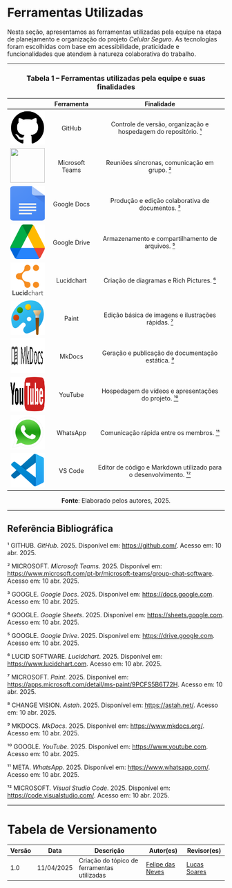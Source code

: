 # Ferramentas Utilizadas

Nesta seção, apresentamos as ferramentas utilizadas pela equipe na etapa de planejamento e organização do projeto *Celular Seguro*. As tecnologias foram escolhidas com base em acessibilidade, praticidade e funcionalidades que atendem à natureza colaborativa do trabalho.

---

<h3 style="text-align: center;">Tabela 1 – Ferramentas utilizadas pela equipe e suas finalidades</h3>

<table style="width:100%; border-collapse: collapse; text-align: center;">
  <thead>
    <tr>
      <th></th>
      <th><strong>Ferramenta</strong></th>
      <th><strong>Finalidade</strong></th>
    </tr>
  </thead>
  <tbody>
    <tr>
      <td><img src="https://raw.githubusercontent.com/Requisitos-de-Software/2025.1-CelularSeguro/refs/heads/main/Docs/assets/Ferramentas/GitHub_Invertocat_Logo.svg.png" width="80" height="80"/></td>
      <td>GitHub</td>
      <td>Controle de versão, organização e hospedagem do repositório. <a id="anchor_1" href="#FRM1">¹</a></td>
    </tr>
    <tr>
      <td><img src="https://raw.githubusercontent.com/Requisitos-de-Software/2025.1-CelularSeguro/refs/heads/main/Docs/assets/Ferramentas/Microsoft_Office_Teams_(2018–present).svg.png" width="80" height="80"/></td>
      <td>Microsoft Teams</td>
      <td>Reuniões síncronas, comunicação em grupo. <a id="anchor_2" href="#FRM2">²</a></td>
    </tr>
    <tr>
      <td><img src="https://raw.githubusercontent.com/Requisitos-de-Software/2025.1-CelularSeguro/refs/heads/main/Docs/assets/Ferramentas/Google_Docs_logo_(2014-2020).svg.png" width="80" height="80"/></td>
      <td>Google Docs</td>
      <td>Produção e edição colaborativa de documentos. <a id="anchor_3" href="#FRM3">³</a></td>
    </tr>
    <tr>
      <td><img src="https://raw.githubusercontent.com/Requisitos-de-Software/2025.1-CelularSeguro/refs/heads/main/Docs/assets/Ferramentas/Google_Drive_icon_(2020).svg.png" width="80" height="80"/></td>
      <td>Google Drive</td>
      <td>Armazenamento e compartilhamento de arquivos. <a id="anchor_5" href="#FRM5">⁵</a></td>
    </tr>
    <tr>
      <td><img src="https://raw.githubusercontent.com/Requisitos-de-Software/2025.1-CelularSeguro/refs/heads/main/Docs/assets/Ferramentas/lucidchart-logo.png" width="80" height="80"/></td>
      <td>Lucidchart</td>
      <td>Criação de diagramas e Rich Pictures. <a id="anchor_6" href="#FRM6">⁶</a></td>
    </tr>
    <tr>
      <td><img src="https://raw.githubusercontent.com/Requisitos-de-Software/2025.1-CelularSeguro/refs/heads/main/Docs/assets/Ferramentas/Microsoft_Paint.svg.png" width="80" height="80"/></td>
      <td>Paint</td>
      <td>Edição básica de imagens e ilustrações rápidas. <a id="anchor_7" href="#FRM7">⁷</a></td>
    </tr>
    <tr>
      <td><img src="https://raw.githubusercontent.com/Requisitos-de-Software/2025.1-CelularSeguro/refs/heads/main/Docs/assets/Ferramentas/mkdocs.png" width="80" height="80"/></td>
      <td>MkDocs</td>
      <td>Geração e publicação de documentação estática. <a id="anchor_9" href="#FRM9">⁹</a></td>
    </tr>
    <tr>
      <td><img src="https://raw.githubusercontent.com/Requisitos-de-Software/2025.1-CelularSeguro/refs/heads/main/Docs/assets/Ferramentas/Logo_of_YouTube_(2015-2017).svg.png" width="80" height="80"/></td>
      <td>YouTube</td>
      <td>Hospedagem de vídeos e apresentações do projeto. <a id="anchor_10" href="#FRM10">¹⁰</a></td>
    </tr>
    <tr>
      <td><img src="https://raw.githubusercontent.com/Requisitos-de-Software/2025.1-CelularSeguro/refs/heads/main/Docs/assets/Ferramentas/whatsapp-messenger.png" width="80" height="80"/></td>
      <td>WhatsApp</td>
      <td>Comunicação rápida entre os membros. <a id="anchor_11" href="#FRM11">¹¹</a></td>
    </tr>
    <tr>
      <td><img src="https://raw.githubusercontent.com/Requisitos-de-Software/2025.1-CelularSeguro/refs/heads/main/Docs/assets/Ferramentas/vscode.png" width="80" height="80"/></td>
      <td>VS Code</td>
      <td>Editor de código e Markdown utilizado para o desenvolvimento. <a id="anchor_12" href="#FRM12">¹²</a></td>
    </tr>
  </tbody>
</table>

<p style="text-align: center;"><strong>Fonte</strong>: Elaborado pelos autores, 2025.</p>


---

## Referência Bibliográfica

¹ GITHUB. *GitHub*. 2025. Disponível em: <https://github.com/>. Acesso em: 10 abr. 2025.

² MICROSOFT. *Microsoft Teams*. 2025. Disponível em: <https://www.microsoft.com/pt-br/microsoft-teams/group-chat-software>. Acesso em: 10 abr. 2025.

³ GOOGLE. *Google Docs*. 2025. Disponível em: <https://docs.google.com>. Acesso em: 10 abr. 2025.

⁴ GOOGLE. *Google Sheets*. 2025. Disponível em: <https://sheets.google.com>. Acesso em: 10 abr. 2025.

⁵ GOOGLE. *Google Drive*. 2025. Disponível em: <https://drive.google.com>. Acesso em: 10 abr. 2025.

⁶ LUCID SOFTWARE. *Lucidchart*. 2025. Disponível em: <https://www.lucidchart.com>. Acesso em: 10 abr. 2025.

⁷ MICROSOFT. *Paint*. 2025. Disponível em: <https://apps.microsoft.com/detail/ms-paint/9PCFS5B6T72H>. Acesso em: 10 abr. 2025.

⁸ CHANGE VISION. *Astah*. 2025. Disponível em: <https://astah.net/>. Acesso em: 10 abr. 2025.

⁹ MKDOCS. *MkDocs*. 2025. Disponível em: <https://www.mkdocs.org/>. Acesso em: 10 abr. 2025.

¹⁰ GOOGLE. *YouTube*. 2025. Disponível em: <https://www.youtube.com>. Acesso em: 10 abr. 2025.

¹¹ META. *WhatsApp*. 2025. Disponível em: <https://www.whatsapp.com/>. Acesso em: 10 abr. 2025.

¹² MICROSOFT. *Visual Studio Code*. 2025. Disponível em: <https://code.visualstudio.com/>. Acesso em: 10 abr. 2025.


---
# Tabela de Versionamento 

| Versão | Data       | Descrição                           | Autor(es) | Revisor(es) |
|--------|------------|-------------------------------------|-----------|-------------|
| 1.0    | 11/04/2025 | Criação do tópico de ferramentas utilizadas      | [Felipe das Neves](https://github.com/FelipeFreire-gf) | [Lucas Soares](https://github.com/lucaaassb) |
